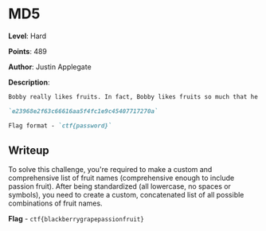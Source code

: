 # MD5
**Level**: Hard

**Points**: 489

**Author**: Justin Applegate

**Description**:
```markdown
Bobby really likes fruits. In fact, Bobby likes fruits so much that he's made his password 3 fruit names in a row!! Can you figure out his password?

`e23968e2f63c66616aa5f4fc1e9c45407717270a`

Flag format - `ctf{password}`
```

## Writeup
To solve this challenge, you're required to make a custom and comprehensive list of fruit names (comprehensive enough to include passion fruit). After being standardized (all lowercase, no spaces or symbols), you need to create a custom, concatenated list of all possible combinations of fruit names.

**Flag** - `ctf{blackberrygrapepassionfruit}`